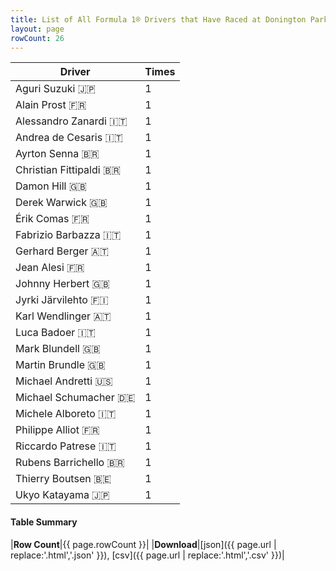 ```yaml
---
title: List of All Formula 1® Drivers that Have Raced at Donington Park
layout: page
rowCount: 26
---
```


| Driver | Times |
|--|--|
| Aguri Suzuki 🇯🇵 | 1 |
| Alain Prost 🇫🇷 | 1 |
| Alessandro Zanardi 🇮🇹 | 1 |
| Andrea de Cesaris 🇮🇹 | 1 |
| Ayrton Senna 🇧🇷 | 1 |
| Christian Fittipaldi 🇧🇷 | 1 |
| Damon Hill 🇬🇧 | 1 |
| Derek Warwick 🇬🇧 | 1 |
| Érik Comas 🇫🇷 | 1 |
| Fabrizio Barbazza 🇮🇹 | 1 |
| Gerhard Berger 🇦🇹 | 1 |
| Jean Alesi 🇫🇷 | 1 |
| Johnny Herbert 🇬🇧 | 1 |
| Jyrki Järvilehto 🇫🇮 | 1 |
| Karl Wendlinger 🇦🇹 | 1 |
| Luca Badoer 🇮🇹 | 1 |
| Mark Blundell 🇬🇧 | 1 |
| Martin Brundle 🇬🇧 | 1 |
| Michael Andretti 🇺🇸 | 1 |
| Michael Schumacher 🇩🇪 | 1 |
| Michele Alboreto 🇮🇹 | 1 |
| Philippe Alliot 🇫🇷 | 1 |
| Riccardo Patrese 🇮🇹 | 1 |
| Rubens Barrichello 🇧🇷 | 1 |
| Thierry Boutsen 🇧🇪 | 1 |
| Ukyo Katayama 🇯🇵 | 1 |

#### Table Summary

|**Row Count**|{{ page.rowCount }}|
|**Download**|[json]({{ page.url | replace:'.html','.json' }}), [csv]({{ page.url | replace:'.html','.csv' }})|

